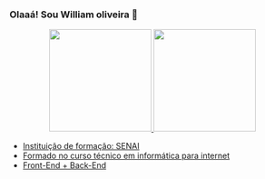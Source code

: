 ### Olaaá! Sou William oliveira 👋
<div align="center">
  <a href="https://github.com/olliverplay">
  <img height="180em" src="https://github-readme-stats.vercel.app/api?username=olliverplay&show_icons=true&theme=dracula&include_all_commits=true&count_private=true"/>
  <img height="180em" src="https://github-readme-stats.vercel.app/api/top-langs/?username=olliverplay&layout=compact&langs_count=7&theme=dracula"/>
</div>

 

- Instituição de formação: SENAI
- Formado no curso técnico em informática para internet
- Front-End + Back-End 
